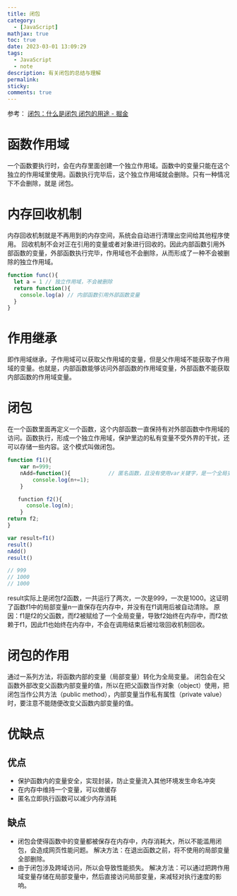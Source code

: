 ```yaml
---
title: 闭包
category:
  - [JavaScript]
mathjax: true
toc: true
date: 2023-03-01 13:09:29
tags:
  - JavaScript
  - note
description: 有关闭包的总结与理解
permalink:
sticky:
comments: true
---
```

参考：
[闭包：什么是闭包 闭包的用途 - 掘金](https://juejin.cn/post/7107545188880351240)

# 函数作用域
一个函数要执行时，会在内存里面创建一个独立作用域。函数中的变量只能在这个独立的作用域里使用。函数执行完毕后，这个独立作用域就会删除。只有一种情况下不会删除，就是 闭包。
# 内存回收机制
内存回收机制就是不再用到的内存空间，系统会自动进行清理出空间给其他程序使用。
回收机制不会对正在引用的变量或者对象进行回收的。因此内部函数引用外部函数的变量，外部函数执行完毕，作用域也不会删除，从而形成了一种不会被删除的独立作用域。
```js
function func(){
  let a = 1 // 独立作用域，不会被删除
  return function(){
    console.log(a) // 内部函数引用外部函数变量
  }
}
```
# 作用继承
即作用域继承，子作用域可以获取父作用域的变量，但是父作用域不能获取子作用域的变量。也就是，内部函数能够访问外部函数的作用域变量，外部函数不能获取内部函数的作用域变量。
# 闭包
在一个函数里面再定义一个函数，这个内部函数一直保持有对外部函数中作用域的访问。函数执行，形成一个独立作用域，保护里边的私有变量不受外界的干扰，还可以存储一些内容。这个模式叫做闭包。
```js
function f1(){
    var n=999;
    nAdd=function(){            // 匿名函数，且没有使用var关键字，是一个全局变量
        console.log(n+=1);  
    }

　　function f2(){
      console.log(n);
    }
return f2;
}

var result=f1()
result()
nAdd()
result()

// 999
// 1000
// 1000
```
result实际上是闭包f2函数，一共运行了两次，一次是999，一次是1000。这证明了函数f1中的局部变量n一直保存在内存中，并没有在f1调用后被自动清除。
原因：f1是f2的父函数，而f2被赋给了一个全局变量，导致f2始终在内存中，而f2依赖于f1，因此f1也始终在内存中，不会在调用结束后被垃圾回收机制回收。
# 闭包的作用
通过一系列方法，将函数内部的变量（局部变量）转化为全局变量。
闭包会在父函数外部改变父函数内部变量的值，所以在把父函数当作对象（object）使用，把闭包当作公共方法（public method），内部变量当作私有属性（private value）时，要注意不能随便改变父函数内部变量的值。
# 优缺点
## 优点
- 保护函数内的变量安全，实现封装，防止变量流入其他环境发生命名冲突
- 在内存中维持一个变量，可以做缓存
- 匿名立即执行函数可以减少内存消耗
## 缺点
- 闭包会使得函数中的变量都被保存在内存中，内存消耗大，所以不能滥用闭包，会造成网页性能问题。
解决方法：在退出函数之前，将不使用的局部变量全部删除。
- 由于闭包涉及跨域访问，所以会导致性能损失。
解决方法：可以通过把跨作用域变量存储在局部变量中，然后直接访问局部变量，来减轻对执行速度的影响。
